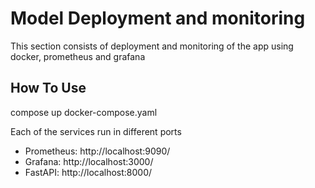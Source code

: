 # Model Deployment and monitoring 

This section consists of deployment and monitoring of the app using docker, prometheus and grafana

## How To Use

compose up docker-compose.yaml

Each of the services run in different ports

* Prometheus: http://localhost:9090/
* Grafana: http://localhost:3000/
* FastAPI: http://localhost:8000/
